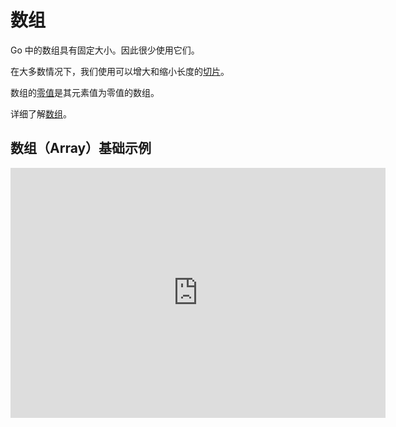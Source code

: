 # 数组
Go 中的数组具有固定大小。因此很少使用它们。

在大多数情况下，我们使用可以增大和缩小长度的[切片](slices.md)。

数组的[零值](zero-values.md)是其元素值为零值的数组。

详细了解[数组](../chapter7/arrays.md)。

## 数组（Array）基础示例

<iframe src='https://glot.io/snippets/fapbqrhj07/embed' frameborder='0' scrolling='no' sandbox='allow-forms allow-pointer-lock allow-popups allow-same-origin allow-scripts' width='600' height='400'></iframe>
